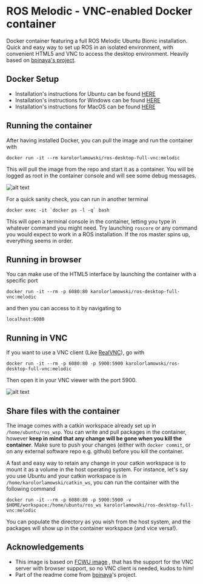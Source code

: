 # ROS Melodic - VNC-enabled Docker container
Docker container featuring a full ROS Melodic Ubuntu Bionic installation. Quick and easy way to set up ROS in an isolated environment, with convenient HTML5 and VNC to access the desktop environment. Heavily based on [bpinaya's project](https://github.com/bpinaya/robond-docker).

## Docker Setup
  - Installation's instructions for Ubuntu can be found [HERE](https://docs.docker.com/engine/installation/linux/ubuntu/)
  - Installation's instructions for Windows can be found [HERE](https://docs.docker.com/docker-for-windows/install/)
  - Installation's instructions for MacOS can be found [HERE](https://docs.docker.com/docker-for-mac/install/)

## Running the container
After having installed Docker, you can pull the image and run the container with
```
docker run -it --rm karolorlamowski/ros-desktop-full-vnc:melodic
```
This will pull the image from the repo and start it as a container. You will be logged as root in the container console and will see some debug messages.

![alt text](img/readme1.png)

For a quick sanity check, you can run in another terminal

```
docker exec -it `docker ps -l -q` bash
```
This will open a terminal console in the container, letting you type in whatever command you might need. Try launching `roscore` or any command you would expect to work in a ROS installation. If the ros master spins up, everything seems in order.

## Running in browser
You can make use of the HTML5 interface by launching the container with a specific port
```
docker run -it --rm -p 6080:80 karolorlamowski/ros-desktop-full-vnc:melodic
```
and then you can access to it by navigating to
```
localhost:6080
```

## Running in VNC
If you want to use a VNC client (Like [RealVNC](https://www.realvnc.com/download/viewer/)), go with
```
docker run -it --rm -p 6080:80 -p 5900:5900 karolorlamowski/ros-desktop-full-vnc:melodic
```
Then open it in your VNC viewer with the port 5900.

![alt text](img/readme2.png)

## Share files with the container
The image comes with a catkin workspace already set up in `/home/ubuntu/ros_wsp`. You can write and pull packages in the container, however __keep in mind that any change will be gone when you kill the container__. Make sure to push your changes (either with `docker commit`, or on any external software repo e.g. github) before you kill the container.

A fast and easy way to retain any change in your catkin workspace is to mount it as a volume in the host operating system. For instance, let's say you use Ubuntu and your catkin workspace is in `/home/karolorlamowski/catkin_ws`, you can run the container with the following command

```
docker run -it --rm -p 6080:80 -p 5900:5900 -v $HOME/workspace:/home/ubuntu/ros_ws karolorlamowski/ros-desktop-full-vnc:melodic
```

You can populate the directory as you wish from the host system, and the packages will show up in the container workspace (and vice versa!).

## Acknowledgements
  - This image is based on [FCWU image](https://github.com/fcwu/docker-ubuntu-vnc-desktop) , that has the support for the VNC server with browser support, so no VNC client is needed, kudos to him!
  - Part of the readme come from [bpinaya](https://github.com/bpinaya/robond-docker)'s project.
